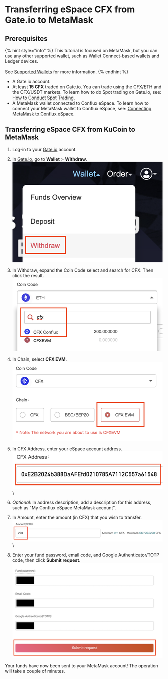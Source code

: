 # Transferring eSpace CFX from Gate.io to MetaMask

## Prerequisites

{% hint style="info" %}
This tutorial is focused on MetaMask, but you can use any other supported wallet, such as Wallet Connect-based wallets and Ledger devices. \
\
See [Supported Wallets](../../wallets/supported-wallets.md) for more information.
{% endhint %}

* A Gate.io account.
* At least **15 CFX** traded on Gate.io. You can trade using the CFX/ETH and the CFX/USDT markets. To learn how to do Spot trading on Gate.io, see: [How to Conduct Spot Trading](https://www.gate.io/help/trade/trade/16443/How-to-Trade).
* A MetaMask wallet connected to Conflux eSpace. To learn how to connect your MetaMask wallet to Conflux eSpace, see: [Connecting MetaMask to Conflux eSpace](../../getting-started/connecting-metamask-to-nucleon.md).

## Transferring eSpace CFX from KuCoin to MetaMask



1. Log-in to your [Gate.io](http://gate.io) account.
2. In [Gate.io](http://gate.io), go to **Wallet** > **Withdraw**.\
   ![](<../../.gitbook/assets/image (1) (2).png>)
3. In Withdraw, expand the Coin Code select and search for CFX. Then click the result.\
   ![](<../../.gitbook/assets/image (5) (2).png>)
4. In Chain, select **CFX EVM**.\
   ![](<../../.gitbook/assets/image (7).png>)
5. In CFX Address, enter your eSpace account address.\
   ![](<../../.gitbook/assets/image (11).png>)\

6. _Optional_: In address description, add a description for this address, such as "My Conflux eSpace MetaMask account".
7. In Amount, enter the amount (in CFX) that you wish to transfer.\
   ![](<../../.gitbook/assets/image (14).png>)\

8. Enter your fund password, email code, and Google Authenticator/TOTP code, then click **Submit request**.\
   ![](<../../.gitbook/assets/image (2).png>)

Your funds have now been sent to your MetaMask account! The operation will take a couple of minutes.
